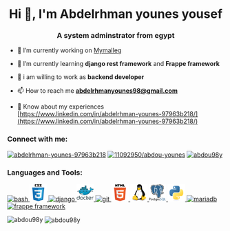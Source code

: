 <h1 align="center">Hi 👋, I'm Abdelrhman younes yousef</h1>
<h3 align="center">A system adminstrator from egypt</h3>

- 🔭 I’m currently working on [Mymalleg](https://mymalleg.com)

- 🌱 I’m currently learning **django rest framework** and **Frappe framework**

- 💬 i am willing to work as **backend developer**

- 📫 How to reach me **abdelrhmanyounes98@gmail.com**

- 📄 Know about my experiences [https://www.linkedin.com/in/abdelrhman-younes-97963b218/](https://www.linkedin.com/in/abdelrhman-younes-97963b218/)

<h3 align="left">Connect with me:</h3>
<p align="left">
<a href="https://linkedin.com/in/abdelrhman-younes-97963b218" target="blank"><img align="center" src="https://raw.githubusercontent.com/rahuldkjain/github-profile-readme-generator/master/src/images/icons/Social/linked-in-alt.svg" alt="abdelrhman-younes-97963b218" height="30" width="40" /></a>
<a href="https://stackoverflow.com/users/11092950/abdou-younes" target="blank"><img align="center" src="https://raw.githubusercontent.com/rahuldkjain/github-profile-readme-generator/master/src/images/icons/Social/stack-overflow.svg" alt="11092950/abdou-younes" height="30" width="40" /></a>
<a href="https://codeforces.com/profile/abdou98y" target="blank"><img align="center" src="https://raw.githubusercontent.com/rahuldkjain/github-profile-readme-generator/master/src/images/icons/Social/codeforces.svg" alt="abdou98y" height="30" width="40" /></a>
</p>

<h3 align="left">Languages and Tools:</h3>
<p align="left"> <a href="https://www.gnu.org/software/bash/" target="_blank" rel="noreferrer"> <img src="https://www.vectorlogo.zone/logos/gnu_bash/gnu_bash-icon.svg" alt="bash" width="40" height="40"/> </a> <a href="https://www.w3schools.com/css/" target="_blank" rel="noreferrer"> <img src="https://raw.githubusercontent.com/devicons/devicon/master/icons/css3/css3-original-wordmark.svg" alt="css3" width="40" height="40"/> </a> <a href="https://www.djangoproject.com/" target="_blank" rel="noreferrer"> <img src="https://cdn.worldvectorlogo.com/logos/django.svg" alt="django" width="40" height="40"/> </a> <a href="https://www.docker.com/" target="_blank" rel="noreferrer"> <img src="https://raw.githubusercontent.com/devicons/devicon/master/icons/docker/docker-original-wordmark.svg" alt="docker" width="40" height="40"/> </a> <a href="https://git-scm.com/" target="_blank" rel="noreferrer"> <img src="https://www.vectorlogo.zone/logos/git-scm/git-scm-icon.svg" alt="git" width="40" height="40"/> </a> <a href="https://www.w3.org/html/" target="_blank" rel="noreferrer"> <img src="https://raw.githubusercontent.com/devicons/devicon/master/icons/html5/html5-original-wordmark.svg" alt="html5" width="40" height="40"/> </a> <a href="https://www.linux.org/" target="_blank" rel="noreferrer"> <img src="https://raw.githubusercontent.com/devicons/devicon/master/icons/linux/linux-original.svg" alt="linux" width="40" height="40"/> </a> <a href="https://www.postgresql.org" target="_blank" rel="noreferrer"> <img src="https://raw.githubusercontent.com/devicons/devicon/master/icons/postgresql/postgresql-original-wordmark.svg" alt="postgresql" width="40" height="40"/> </a> <a href="https://www.python.org" target="_blank" rel="noreferrer"> <img src="https://raw.githubusercontent.com/devicons/devicon/master/icons/python/python-original.svg" alt="python" width="40" height="40"/> </a> <a href="https://mariadb.org/" target="_blank" rel="noreferrer"> <img src="https://next.ink/wp-content/uploads/2024/02/MariaDB-1.png" alt="mariadb" width="40" height="40"/> </a> <a href="https://frappe.io/framework" target="_blank" rel="noreferrer"> <img src="https://ia801406.us.archive.org/8/items/github.com-frappe-frappe_-_2023-08-09_15-30-06/cover.jpg" alt="frappe framework" width="40" height="40"/> </a></p>

<p><img align="left" src="https://github-readme-stats.vercel.app/api/top-langs?username=abdou98y&show_icons=true&locale=en&layout=compact" alt="abdou98y" /></p>

<p>&nbsp;<img align="center" src="https://github-readme-stats.vercel.app/api?username=abdou98y&show_icons=true&locale=en" alt="abdou98y" /></p>

